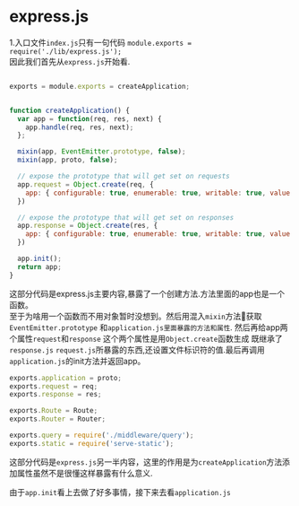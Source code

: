 # express.js

1.入口文件`index.js`只有一句代码
`module.exports = require('./lib/express.js');`<br>
因此我们首先从`express.js`开始看.

```javascript

exports = module.exports = createApplication;


function createApplication() {
  var app = function(req, res, next) {
    app.handle(req, res, next);
  };

  mixin(app, EventEmitter.prototype, false);
  mixin(app, proto, false);

  // expose the prototype that will get set on requests
  app.request = Object.create(req, {
    app: { configurable: true, enumerable: true, writable: true, value: app }
  })

  // expose the prototype that will get set on responses
  app.response = Object.create(res, {
    app: { configurable: true, enumerable: true, writable: true, value: app }
  })

  app.init();
  return app;
}
```
这部分代码是express.js主要内容,暴露了一个创建方法.方法里面的app也是一个函数。<br>
至于为啥用一个函数而不用对象暂时没想到。然后用混入`mixin`方法获取`EventEmitter.prototype` 和`application.js里面暴露的方法和属性`.
然后再给app两个属性`request`和`response` 这个两个属性是用`Object.create`函数生成 既继承了`response.js` `request.js`所暴露的东西,还设置文件标识符的值.最后再调用`application.js`的init方法并返回app。

```javascript
exports.application = proto;
exports.request = req;
exports.response = res;

exports.Route = Route;
exports.Router = Router;

exports.query = require('./middleware/query');
exports.static = require('serve-static');
```

这部分代码是`express.js`另一半内容，这里的作用是为`createApplication`方法添加属性虽然不是很懂这样暴露有什么意义.

由于`app.init`看上去做了好多事情，接下来去看`application.js`

